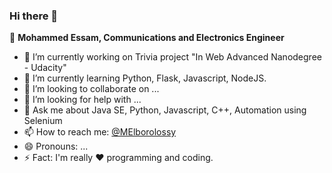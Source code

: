### Hi there 👋

🧔 **Mohammed Essam, Communications and Electronics Engineer**

- 🔭 I’m currently working on Trivia project "In Web Advanced Nanodegree - Udacity"
- 🌱 I’m currently learning Python, Flask, Javascript, NodeJS.
- 👯 I’m looking to collaborate on ...
- 🤔 I’m looking for help with ...
- 💬 Ask me about Java SE, Python, Javascript, C++, Automation using Selenium
- 📫 How to reach me: [@MElborolossy](https://twitter.com/MElborolossy)
- 😄 Pronouns: ...
- ⚡ Fact: I'm really :heart: programming and coding.
